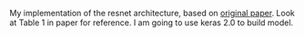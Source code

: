 My implementation of the resnet architecture, based on [original paper](https://arxiv.org/pdf/1512.03385.pdf).
Look at Table 1 in paper for reference.
I am going to use keras 2.0 to build model.
 
